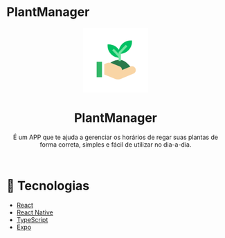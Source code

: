 # PlantManager

<div align="center">
  <img src="assets/icon.png" width="150" />
  <h1>PlantManager</h1>
  <p> É um APP que te ajuda a gerenciar os horários de regar suas plantas de forma correta, simples e fácil de utilizar no dia-a-dia. </p>
</div>
<br>

# 🚀 Tecnologias 
- [React](https://reactjs.org/)
- [React Native](https://reactnative.dev/)
- [TypeScript](https://www.typescriptlang.org/)
- [Expo](https://expo.io/)
